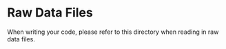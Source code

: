 # Raw Data Files

When writing your code, please refer to this directory when reading in raw data files.